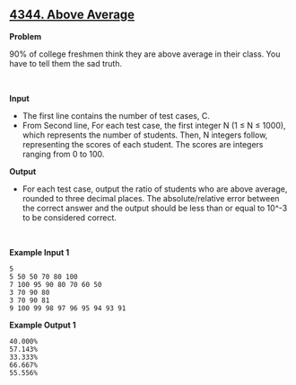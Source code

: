 ## [4344. **Above Average**](https://www.acmicpc.net/problem/4344)

**Problem**

90% of college freshmen think they are above average in their class. You have to tell them the sad truth.

<br/>

**Input**

- The first line contains the number of test cases, C.
- From Second line, For each test case, the first integer N (1 ≤ N ≤ 1000), which represents the number of students. Then, N integers follow, representing the scores of each student. The scores are integers ranging from 0 to 100.

**Output**

- For each test case, output the ratio of students who are above average, rounded to three decimal places. The absolute/relative error between the correct answer and the output should be less than or equal to 10^-3 to be considered correct.

<br/>

**Example Input 1**

```
5
5 50 50 70 80 100
7 100 95 90 80 70 60 50
3 70 90 80
3 70 90 81
9 100 99 98 97 96 95 94 93 91
```

**Example Output 1**

```
40.000%
57.143%
33.333%
66.667%
55.556%
```
